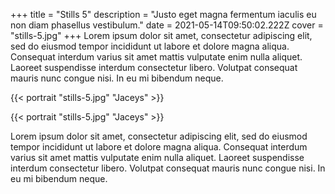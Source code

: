 +++
title = "Stills 5"
description = "Justo eget magna fermentum iaculis eu non diam phasellus vestibulum."
date = 2021-05-14T09:50:02.222Z
cover = "stills-5.jpg"
+++
Lorem ipsum dolor sit amet, consectetur adipiscing elit, sed do eiusmod tempor incididunt ut labore et dolore magna aliqua. Consequat interdum varius sit amet mattis vulputate enim nulla aliquet. Laoreet suspendisse interdum consectetur libero. Volutpat consequat mauris nunc congue nisi. In eu mi bibendum neque.

{{< portrait "stills-5.jpg" "Jaceys" >}}

{{< portrait "stills-5.jpg" "Jaceys" >}}

Lorem ipsum dolor sit amet, consectetur adipiscing elit, sed do eiusmod tempor incididunt ut labore et dolore magna aliqua. Consequat interdum varius sit amet mattis vulputate enim nulla aliquet. Laoreet suspendisse interdum consectetur libero. Volutpat consequat mauris nunc congue nisi. In eu mi bibendum neque.